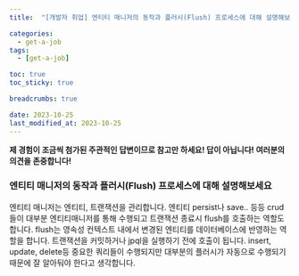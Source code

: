 ```yaml
---
title:  "[개발자 취업] 엔티티 매니저의 동작과 플러시(Flush) 프로세스에 대해 설명해보세요"

categories:
  - get-a-job
tags:
  - [get-a-job]

toc: true
toc_sticky: true

breadcrumbs: true

date: 2023-10-25
last_modified_at: 2023-10-25
---
```


**제 경험이 조금씩 첨가된 주관적인 답변이므로 참고만 하세요! 답이 아닙니다! 여러분의 의견을 존중합니다!**

### 엔티티 매니저의 동작과 플러시(Flush) 프로세스에 대해 설명해보세요

엔티티 매니저는 엔티티, 트랜잭션을 관리합니다.
엔티티 persist나 save.. 등등 crud들이 대부분 엔티티매니저를 통해 수행되고 트랜잭션 종료시 flush를 호출하는 역할도 합니다.
flush는 영속성 컨텍스트 내에서 변경된 엔티티를 데이터베이스에 반영하는 역할을 합니다.
트랜잭션을 커밋하거나 jpql을 실행하기 전에 호출이 됩니다.
insert, update, delete등 중요한 쿼리들이 수행되지만 대부분의 플러시가 자동으로 수행되기 때문에 잘 알아둬야 한다고 생각합니다.
